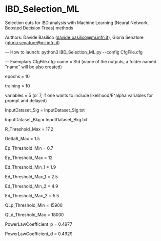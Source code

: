 # IBD_Selection_ML

Selection cuts for IBD analysis with Machine Learning (Neural Network, Boosted Decision Trees) methods

Authors: Davide Basilico (davide.basilico@mi.infn.it), Gloria Senatore (gloria.senatore@mi.infn.it)

-- How to launch:
python3 IBD_Selection_ML.py --config CfgFile.cfg

-- Exemplary CfgFile.cfg:
name = Std (name of the outputs; a folder named "name" will be also created)

epochs = 10

training = 10

variables = 5  (or 7, if one wants to include likelihood/E^alpha variables for prompt and delayed)

InputDataset_Sig = InputDataset_Sig.txt

InputDataset_Bkg = InputDataset_Bkg.txt

R_Threshold_Max = 17.2

DeltaR_Max = 1.5

Ep_Threshold_Min = 0.7

Ep_Threshold_Max = 12

Ed_Threshold_Min_1 = 1.9

Ed_Threshold_Max_1 = 2.5

Ed_Threshold_Min_2 = 4.9

Ed_Threshold_Max_2 = 5.5

QLp_Threshold_Min = 15900

QLd_Threshold_Max = 18000

PowerLawCoefficient_p = 0.4977

PowerLawCoefficient_d = 0.4929 
